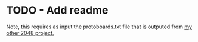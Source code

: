 # TODO - Add readme

Note, this requires as input the protoboards.txt file that is outputed from [my other 2048 project.](https://github.com/jwm-dev/ProtoboardEnum_2048)

